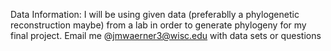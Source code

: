 Data Information: 
I will be using given data (preferablly a phylogenetic reconstruction maybe) from a lab in order to generate phylogeny for my final project. Email me @jmwaerner3@wisc.edu with data sets or questions
